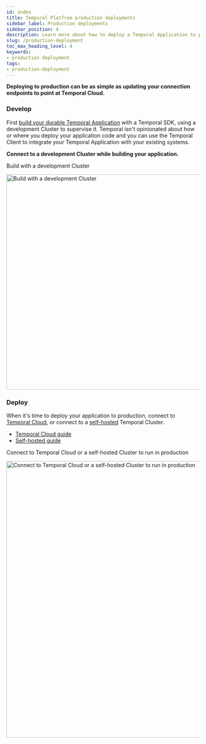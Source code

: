 ```yaml
---
id: index
title: Temporal Platfrom production deployments
sidebar_label: Production deployments
sidebar_position: 4
description: Learn more about how to deploy a Temporal Application to production.
slug: /production-deployment
toc_max_heading_level: 4
keywords:
- production deployment
tags:
- production-deployment
---
```


<!-- THIS FILE IS GENERATED. DO NOT EDIT THIS FILE DIRECTLY -->

**Deploying to production can be as simple as updating your connection endpoints to point at Temporal Cloud.**

### Develop

First [build your durable Temporal Application](/dev-guide) with a Temporal SDK, using a development Cluster to supervise it.
Temporal isn't opinionated about how or where you deploy your application code and you can use the Temporal Client to integrate your Temporal Application with your existing systems.

**Connect to a development Cluster while building your application.**

<div class="tdiw"><div class="tditw"><p class="tdit">Build with a development Cluster</p></div><div class="tdiiw"><img class="img_ev3q" src="/diagrams/basic-platform-topology-dev.svg" alt="Build with a development Cluster" height="561" width="1121" /></div></div>

### Deploy

When it's time to deploy your application to production, connect to [Temporal Cloud](/cloud), or connect to a [self-hosted](/self-hosted-guide) Temporal Cluster.

- [Temporal Cloud guide](/cloud)
- [Self-hosted guide](/self-hosted-guide)

<div class="tdiw"><div class="tditw"><p class="tdit">Connect to Temporal Cloud or a self-hosted Cluster to run in production</p></div><div class="tdiiw"><img class="img_ev3q" src="/diagrams/basic-platform-topology-prod.svg" alt="Connect to Temporal Cloud or a self-hosted Cluster to run in production" height="721" width="1141" /></div></div>

